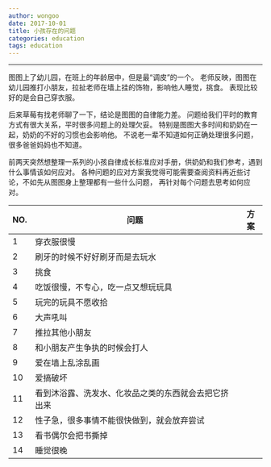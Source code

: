 ```yaml
---
author: wongoo
date: 2017-10-01
title: 小孩存在的问题
categories: education
tags: education
---
```

---

图图上了幼儿园，在班上的年龄居中，但是最“调皮”的一个。
老师反映，图图在幼儿园推打小朋友，拉扯老师在墙上挂的饰物，影响他人睡觉，挑食。
表现比较好的是会自己穿衣服。

后来草莓有找老师聊了一下，结论是图图的自律能力差。
问题给我们平时的教育方式有很大关系，平时很多问题上的处理欠妥。
特别是图图大多时间和奶奶在一起，奶奶的不好的习惯也会影响他。
不说老一辈不知道如何正确处理很多问题，很多爸爸妈妈也不知道。

前两天突然想整理一系列的小孩自律成长标准应对手册，供奶奶和我们参考，遇到什么事情该如何应对。
各种问题的应对方案我觉得可能需要查阅资料再近些讨论，不如先从图图身上整理都有一些什么问题，
再针对每个问题去思考如何应对。

NO.|问题|方案
---|---|---
1|穿衣服很慢|
2|刷牙的时候不好好刷牙而是去玩水|
3|挑食
4|吃饭很慢，不专心，吃一点又想玩玩具
5|玩完的玩具不愿收拾
6|大声吼叫
7|推拉其他小朋友
8|和小朋友产生争执的时候会打人
9|爱在墙上乱涂乱画
10|爱搞破坏
11|看到沐浴露、洗发水、化妆品之类的东西就会去把它挤出来
12|性子急，很多事情不能很快做到，就会放弃尝试
13|看书偶尔会把书撕掉
14|睡觉很晚





